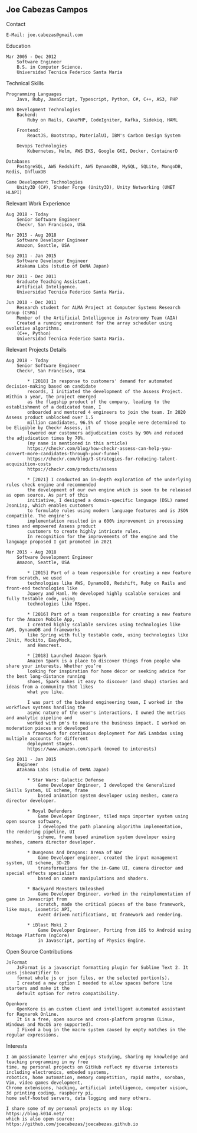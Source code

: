 Joe Cabezas Campos
------------------

Contact

	E-Mail: joe.cabezas@gmail.com

Education

	Mar 2005 - Dec 2012
		Software Engineer
		B.S. in Computer Science.
		Universidad Tecnica Federico Santa Maria

Technical Skills

	Programming Languages
		Java, Ruby, JavaScript, Typescript, Python, C#, C++, AS3, PHP

	Web Development Technologies
        Backend:
            Ruby on Rails, CakePHP, CodeIgniter, Kafka, Sidekiq, HAML

        Frontend:
            ReactJS, Bootstrap, MaterialUI, IBM's Carbon Design System

        Devops Technologies
            Kubernetes, Helm, AWS EKS, Google GKE, Docker, ContainerD

	Databases
		PostgreSQL, AWS Redshift, AWS DynamoDB, MySQL, SQLite, MongoDB, Redis, InfluxDB

	Game Development Technologies
		Unity3D (C#), Shader Forge (Unity3D), Unity Networking (UNET HLAPI)

Relevant Work Experience

	Aug 2018 - Today
		Senior Software Engineer
		Checkr, San Francisco, USA

	Mar 2015 - Aug 2018
		Software Developer Engineer
		Amazon, Seattle, USA

	Sep 2011 - Jan 2015
		Software Developer Engineer
		Atakama Labs (studio of DeNA Japan)

	Mar 2011 - Dec 2011
		Graduate Teaching Assistant.
		Artificial Inteligence.
		Universidad Tecnica Federico Santa Maria.

	Jun 2010 - Dec 2011
		Research student for ALMA Project at Computer Systems Research Group (CSRG)
		Member of the Artificial Intelligence in Astronomy Team (AIA)
		Created a running environment for the array scheduler using evolutive algorithms.
		(C++, Python)
		Universidad Tecnica Federico Santa Maria.

Relevant Projects Details

    Aug 2018 - Today
        Senior Software Engineer
        Checkr, San Francisco, USA

            * [2018] In response to customers' demand for automated decision-making based on candidate
            records, I initiated the development of the Assess Project. Within a year, the project emerged
            as the flagship product of the company, leading to the establishment of a dedicated team, I
            onboarded and mentored 4 engineers to join the team. In 2020 Assess product unblocked over 1.5
            million candidates, 96.5% of those people were determined to be Eligible by Checkr Assess, it
            lowered our customers adjudication costs by 90% and reduced the adjudication times by 70%.
            (my name is mentioned in this article)
            https://checkr.com/blog/how-checkr-assess-can-help-you-convert-more-candidates-through-your-funnel
            https://checkr.com/blog/3-strategies-for-reducing-talent-acquisition-costs
            https://checkr.com/products/assess

            * [2021] I conducted an in-depth exploration of the underlying rules check engine and recommended
            the development of our own engine which is soon to be released as open source. As part of this
            initiative, I designed a domain-specific language (DSL) named JsonLisp, which enables customers
            to formulate rules using modern language features and is JSON compatible. The engine's
            implementation resulted in a 600% improvement in processing times and empowered Assess product
            customers to create highly intricate rules.
            In recognition for the improvements of the engine and the language proposed I got promoted in 2021

	Mar 2015 - Aug 2018
		Software Development Engineer
		Amazon, Seattle, USA

			* [2015] Part of a team responsible for creating a new feature from scratch, we used
			technologies like AWS, DynamoDB, Redshift, Ruby on Rails and front-end technologies like
			Jquery and Haml. We developed highly scalable services and fully testable code, using
			technologies like RSpec.

			* [2016] Part of a team responsible for creating a new feature for the Amazon Mobile App,
			I created highly scalable services using technologies like AWS, DynamoDB and frameworks
			like Spring with fully testable code, using technologies like JUnit, Mockito, EasyMock,
			and Hamcrest.

			* [2018] Launched Amazon Spark
			Amazon Spark is a place to discover things from people who share your interests. Whether you’re
			looking for inspiration for home décor or seeking advice for the best long-distance running
			shoes, Spark makes it easy to discover (and shop) stories and ideas from a community that likes
			what you like.

			I was part of the backend engineering team, I worked in the workflows systems handling the
			async nature of the user's interactions, I owned the metrics and analytic pipeline and
			worked with pm's to measure the business impact. I worked on moderation pieces and developed
			a framework for continuous deployment for AWS Lambdas using multiple accounts for different
			deployment stages.
			https://www.amazon.com/spark (moved to interests)

	Sep 2011 - Jan 2015
		Engineer
		Atakama Labs (studio of DeNA Japan)

			* Star Wars: Galactic Defense
				Game Developer Engineer, I developed the Generalized Skills System, UI scheme, frame
				based animation system developer using meshes, camera director developer.

			* Royal Defenders
				Game Developer Engineer, tiled maps importer system using open source software,
				I developed the path planning algorithm implementation, the rendering pipeline,	UI
				scheme, frame based animation system developer using meshes, camera director developer.

			* Dungeons And Dragons: Arena of War
				Game Developer engineer, created the input management system, UI scheme, 3D-2D
				transformations for the in-Game UI, camera director and special effects specialist
				based on camera manipulations and shaders.

			* Backyard Monsters Unleashed
				Game Developer Engineer, worked in the reimplementation of game in Javascript from
				scratch, made the critical pieces of the base framework, like maps, isometric API,
				event driven notifications, UI framework and rendering.

			* iBlast Moki 2
				Game Developer Engineer, Porting from iOS to Android using Mobage Platform (ngCore)
				in Javascript, porting of Physics Engine.

Open Source Contributions

	JsFormat
		JsFormat is a javascript formatting plugin for Sublime Text 2. It uses jsbeautifier to
		format whole js or json files, or the selected portion(s).
		I created a new option I needed to allow spaces before line starters and make it the
		default option for retro compatibility.

	Openkore
		OpenKore is an custom client and intelligent automated assistant for Ragnarok Online.
		It is a free, open source and cross-platform program (Linux, Windows and MacOS are supported).
		I Fixed a bug in the macro system caused by empty matches in the regular expressions.

Interests

    I am passionate learner who enjoys studying, sharing my knowledge and teaching programming in my free
    time, my personal projects on GitHub reflect my diverse interests including electronics, embeded systems,
    robotics, home automation, memory competition, rapid maths, soroban, Vim, video games development,
    Chrome extensions, hacking, artificial intelligence, computer vision, 3d printing coding, raspberry pi,
    home self-hosted servers, data logging and many others.

    I share some of my personal projects on my blog: https://blog.k014.net/
    which is also open source: https://github.com/joecabezas/joecabezas.github.io
